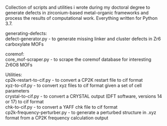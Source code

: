 Collection of scripts and utilities i wrote during my doctoral degree to generate defects in zirconium-based metal-organic frameworks and process the results of computational work. Everything written for Python 3.7.                                                                                                                             
                                                                                                                                                           
generating-defects:                                                                                                                                         
defect-generator.py - to generate missing linker and cluster defects in Zr6 carboxylate MOFs                                                               
                                                                                                                                                           
coremof:                                                                                                                                                   
core_mof-scraper.py - to scrape the coremof database for interesting Zr6O8 MOFs                                                                             
                                                                                                                                                           
Utilities:                                                                                                                                                 
cp2k-restart-to-cif.py - to convert a CP2K restart file to cif format                                                                                       
xyz-to-cif.py - to convert xyz files to cif format given a set of cell parameters                                                                           
crystal-to-cif.py - to convert a CRYSTAL output (DFT software, versions 14 or 17) to cif format                                                             
chk-to-cif.py - to convert a YAFF chk file to cif format                                                                                                   
cp2k-frequency-perturber.py - to generate a perturbed structure in .xyz format from a CP2K frequency calculation output
